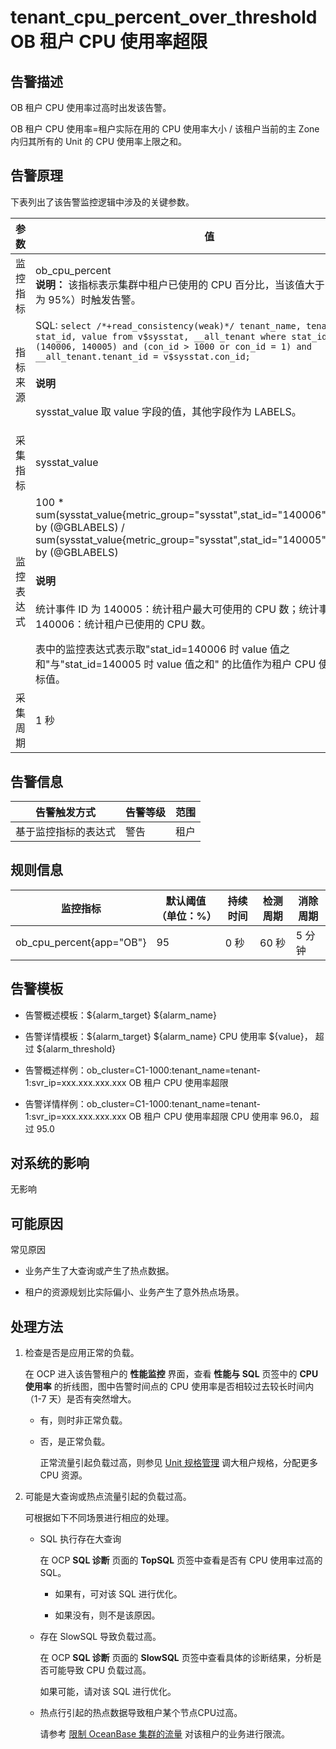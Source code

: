 tenant_cpu_percent_over_threshold OB 租户 CPU 使用率超限
======================================================================



**告警描述**
-----------------------------

OB 租户 CPU 使用率过高时出发该告警。

OB 租户 CPU 使用率=租户实际在用的 CPU 使用率大小 / 该租户当前的主 Zone 内归其所有的 Unit 的 CPU 使用率上限之和。

告警原理
-------------------------

下表列出了该告警监控逻辑中涉及的关键参数。


|  参数   |                                                                                                                                                                                                                                         值                                                                                                                                                                                                                                         |
|-------|-----------------------------------------------------------------------------------------------------------------------------------------------------------------------------------------------------------------------------------------------------------------------------------------------------------------------------------------------------------------------------------------------------------------------------------------------------------------------------------|
| 监控指标  | ob_cpu_percent <br>**说明：**  该指标表示集群中租户已使用的 CPU 百分比，当该值大于阈值（默认为 95%）时触发告警。                                                                                                                                                                                                                                                                                                                                                                              |
| 指标来源  | SQL:  ```select /*+read_consistency(weak)*/ tenant_name, tenant_id, stat_id, value from v$sysstat, __all_tenant where stat_id IN (140006, 140005) and (con_id > 1000 or con_id = 1) and __all_tenant.tenant_id = v$sysstat.con_id; ```  <main id="notice" type='explain'><h4>说明</h4><p>sysstat_value 取 value 字段的值，其他字段作为 LABELS。</p></main>                                                                                                                      |
| 采集指标  | sysstat_value                                                                                                                                                                                                                                                                                                                                                                                                                                                                     |
| 监控表达式 | 100 \* sum(sysstat_value{metric_group="sysstat",stat_id="140006",@LABELS}) by (@GBLABELS) / sum(sysstat_value{metric_group="sysstat",stat_id="140005",@LABELS}) by (@GBLABELS) <main id="notice" type='explain'><h4>说明</h4><p>统计事件 ID 为 140005：统计租户最大可使用的 CPU 数；统计事件 ID 为 140006：统计租户已使用的 CPU 数。</p></main> 表中的监控表达式表示取"stat_id=140006 时 value 值之和"与"stat_id=140005 时 value 值之和" 的比值作为租户 CPU 使用率监控指标值。 |
| 采集周期  | 1 秒                                                                                                                                                                                                                                                                                                                                                                                                                                                                               |



**告警信息**
-----------------------------



|   告警触发方式   | 告警等级 | 范围 |
|------------|------|----|
| 基于监控指标的表达式 | 警告   | 租户 |



**规则信息**
-----------------------------



|           监控指标           | 默认阈值（单位：%） | 持续时间 | 检测周期 | 消除周期 |
|--------------------------|------------|------|------|------|
| ob_cpu_percent{app="OB"} | 95         | 0 秒  | 60 秒 | 5 分钟 |



**告警模板**
-----------------------------

* 告警概述模板：${alarm_target} ${alarm_name}



* 告警详情模板：${alarm_target} ${alarm_name} CPU 使用率 ${value}， 超过 ${alarm_threshold}



* 告警概述样例：ob_cluster=C1-1000:tenant_name=tenant-1:svr_ip=xxx.xxx.xxx.xxx OB 租户 CPU 使用率超限



* 告警详情样例：ob_cluster=C1-1000:tenant_name=tenant-1:svr_ip=xxx.xxx.xxx.xxx OB 租户 CPU 使用率超限 CPU 使用率 96.0， 超过 95.0






**对系统的影响**
-------------------------------

无影响

**可能原因**
-----------------------------

常见原因

* 业务产生了大查询或产生了热点数据。



* 租户的资源规划比实际偏小、业务产生了意外热点场景。






处理方法
-------------------------

1. 检查是否是应用正常的负载。

   在 OCP 进入该告警租户的 **性能监控** 界面，查看 **性能与 SQL** 页签中的 **CPU 使用率** 的折线图，图中告警时间点的 CPU 使用率是否相较过去较长时间内（1-7 天）是否有突然增大。
   * 有，则时非正常负载。



   * 否，是正常负载。

     正常流量引起负载过高，则参见 [Unit 规格管理](../../300.ob-cloud-platform/500.manage-tenants/200.basic-tenant-operations/300.unit-specification-management.md) 调大租户规格，分配更多 CPU 资源。





2. 可能是大查询或热点流量引起的负载过高。

   可根据如下不同场景进行相应的处理。
   * SQL 执行存在大查询

     在 OCP **SQL 诊断** 页面的 **TopSQL** 页签中查看是否有 CPU 使用率过高的 SQL。
     * 如果有，可对该 SQL 进行优化。



     * 如果没有，则不是该原因。






   * 存在 SlowSQL 导致负载过高。

     在 OCP **SQL 诊断** 页面的 **SlowSQL** 页签中查看具体的诊断结果，分析是否可能导致 CPU 负载过高。

     如果可能，请对该 SQL 进行优化。


   * 热点行引起的热点数据导致租户某个节点CPU过高。

     请参考 [限制 OceanBase 集群的流量](../400.alarm-appendix/500.limit-the-inbound-traffic-of-the-oceanbase-cluster.md) 对该租户的业务进行限流。








